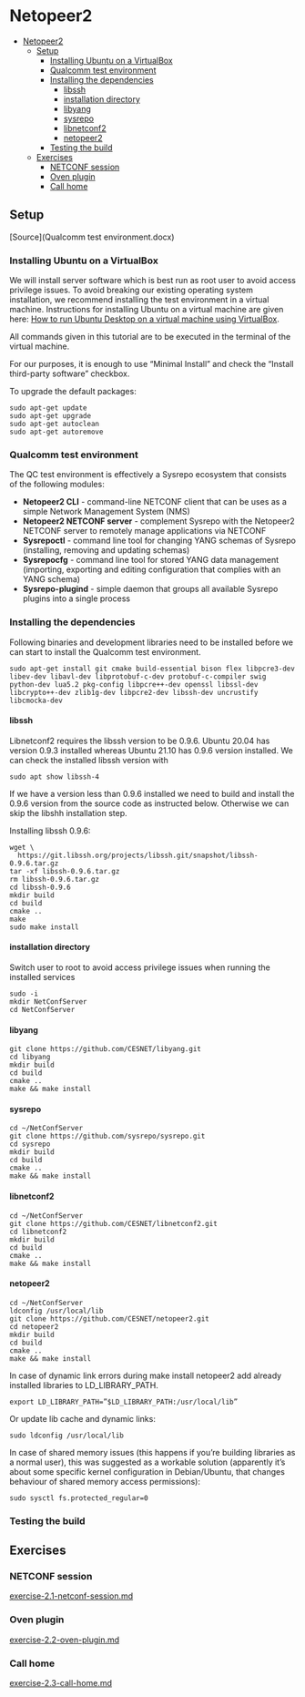 # Netopeer2

- [Netopeer2](#netopeer2)
  - [Setup](#setup)
    - [Installing Ubuntu on a VirtualBox](#installing-ubuntu-on-a-virtualbox)
    - [Qualcomm test environment](#qualcomm-test-environment)
    - [Installing the dependencies](#installing-the-dependencies)
      - [libssh](#libssh)
      - [installation directory](#installation-directory)
      - [libyang](#libyang)
      - [sysrepo](#sysrepo)
      - [libnetconf2](#libnetconf2)
      - [netopeer2](#netopeer2-1)
    - [Testing the build](#testing-the-build)
  - [Exercises](#exercises)
    - [NETCONF session](#netconf-session)
    - [Oven plugin](#oven-plugin)
    - [Call home](#call-home)

## Setup

[Source](Qualcomm test environment.docx)

### Installing Ubuntu on a VirtualBox

We will install server software which is best run as root user to avoid access privilege issues. To avoid breaking our existing operating system installation, we recommend installing the test environment in a virtual machine. Instructions for installing Ubuntu on a virtual machine are given here: [How to run Ubuntu Desktop on a virtual machine using VirtualBox](https://ubuntu.com/tutorials/how-to-run-ubuntu-desktop-on-a-virtual-machine-using-virtualbox#1-overview).

All commands given in this tutorial are to be executed in the terminal of the virtual machine.

For our purposes, it is enough to use “Minimal Install” and check the “Install third-party software” checkbox.

To upgrade the default packages:

```
sudo apt-get update
sudo apt-get upgrade
sudo apt-get autoclean
sudo apt-get autoremove
```

### Qualcomm test environment

The QC test environment is effectively a Sysrepo ecosystem that consists of the following modules:

- **Netopeer2 CLI** - command-line NETCONF client that can be uses as a simple Network Management System (NMS)
- **Netopeer2 NETCONF server** - complement Sysrepo with the Netopeer2 NETCONF server to remotely manage applications via NETCONF
- **Sysrepoctl** - command line tool for changing YANG schemas of Sysrepo (installing, removing and updating schemas)
- **Sysrepocfg** - command line tool for stored YANG data management (importing, exporting and editing configuration that complies with an YANG schema)
- **Sysrepo-plugind** - simple daemon that groups all available Sysrepo plugins into a single process

### Installing the dependencies

Following binaries and development libraries need to be installed before we can start to install the Qualcomm test environment.

```
sudo apt-get install git cmake build-essential bison flex libpcre3-dev libev-dev libavl-dev libprotobuf-c-dev protobuf-c-compiler swig python-dev lua5.2 pkg-config libpcre++-dev openssl libssl-dev libcrypto++-dev zlib1g-dev libpcre2-dev libssh-dev uncrustify libcmocka-dev
```

#### libssh

Libnetconf2 requires the libssh version to be 0.9.6. Ubuntu 20.04 has version 0.9.3 installed whereas Ubuntu 21.10 has 0.9.6 version installed. We can check the installed libssh version with

```
sudo apt show libssh-4
```

If we have a version less than 0.9.6 installed we need to build and install the 0.9.6 version from the source code as instructed below. Otherwise we can skip the libshh installation step.

Installing libssh 0.9.6:

```
wget \
  https://git.libssh.org/projects/libssh.git/snapshot/libssh-0.9.6.tar.gz
tar -xf libssh-0.9.6.tar.gz
rm libssh-0.9.6.tar.gz
cd libssh-0.9.6
mkdir build
cd build
cmake ..
make
sudo make install
```

#### installation directory

Switch user to root to avoid access privilege issues when running the installed services

```
sudo -i
mkdir NetConfServer
cd NetConfServer
```

#### libyang

```
git clone https://github.com/CESNET/libyang.git
cd libyang
mkdir build
cd build
cmake ..
make && make install
```

#### sysrepo

```
cd ~/NetConfServer
git clone https://github.com/sysrepo/sysrepo.git
cd sysrepo
mkdir build
cd build
cmake ..
make && make install
```

#### libnetconf2

```
cd ~/NetConfServer
git clone https://github.com/CESNET/libnetconf2.git
cd libnetconf2
mkdir build
cd build
cmake ..
make && make install
```

#### netopeer2

```
cd ~/NetConfServer
ldconfig /usr/local/lib
git clone https://github.com/CESNET/netopeer2.git
cd netopeer2
mkdir build
cd build
cmake ..
make && make install
```

In case of dynamic link errors during make install netopeer2 add already installed libraries to LD_LIBRARY_PATH.

```
export LD_LIBRARY_PATH=”$LD_LIBRARY_PATH:/usr/local/lib”
```

Or update lib cache and dynamic links:

```
sudo ldconfig /usr/local/lib
```

In case of shared memory issues (this happens if you’re building libraries as a normal user), this was suggested as a workable solution (apparently it’s about some specific kernel configuration in Debian/Ubuntu, that changes behaviour of shared memory access permissions):

```
sudo sysctl fs.protected_regular=0
```

### Testing the build

## Exercises

### NETCONF session 

[exercise-2.1-netconf-session.md](exercise-2.1-netconf-session.md)

### Oven plugin

[exercise-2.2-oven-plugin.md](exercise-2.2-oven-plugin.md)

### Call home

[exercise-2.3-call-home.md](exercise-2.3-call-home.md)